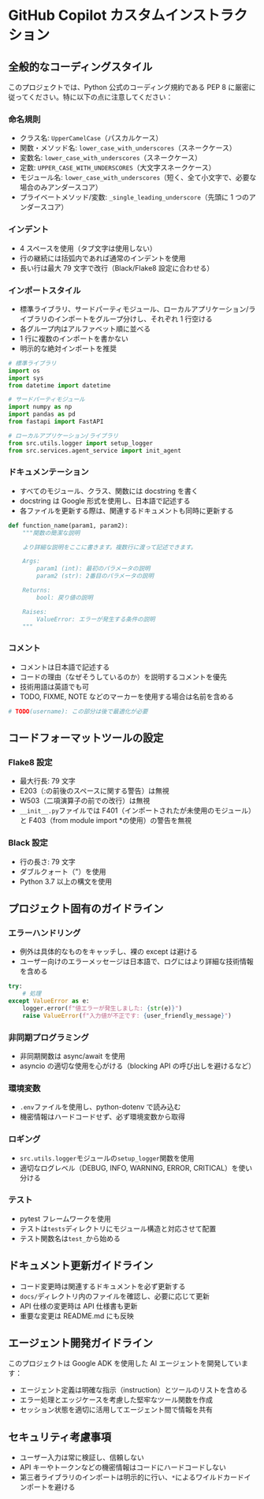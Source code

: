 # GitHub Copilot カスタムインストラクション

## 全般的なコーディングスタイル

このプロジェクトでは、Python 公式のコーディング規約である PEP 8 に厳密に従ってください。特に以下の点に注意してください：

### 命名規則

- クラス名: `UpperCamelCase`（パスカルケース）
- 関数・メソッド名: `lower_case_with_underscores`（スネークケース）
- 変数名: `lower_case_with_underscores`（スネークケース）
- 定数: `UPPER_CASE_WITH_UNDERSCORES`（大文字スネークケース）
- モジュール名: `lower_case_with_underscores`（短く、全て小文字で、必要な場合のみアンダースコア）
- プライベートメソッド/変数: `_single_leading_underscore`（先頭に 1 つのアンダースコア）

### インデント

- 4 スペースを使用（タブ文字は使用しない）
- 行の継続には括弧内であれば通常のインデントを使用
- 長い行は最大 79 文字で改行（Black/Flake8 設定に合わせる）

### インポートスタイル

- 標準ライブラリ、サードパーティモジュール、ローカルアプリケーション/ライブラリのインポートをグループ分けし、それぞれ 1 行空ける
- 各グループ内はアルファベット順に並べる
- 1 行に複数のインポートを書かない
- 明示的な絶対インポートを推奨

```python
# 標準ライブラリ
import os
import sys
from datetime import datetime

# サードパーティモジュール
import numpy as np
import pandas as pd
from fastapi import FastAPI

# ローカルアプリケーション/ライブラリ
from src.utils.logger import setup_logger
from src.services.agent_service import init_agent
```

### ドキュメンテーション

- すべてのモジュール、クラス、関数には docstring を書く
- docstring は Google 形式を使用し、日本語で記述する
- 各ファイルを更新する際は、関連するドキュメントも同時に更新する

```python
def function_name(param1, param2):
    """関数の簡潔な説明

    より詳細な説明をここに書きます。複数行に渡って記述できます。

    Args:
        param1 (int): 最初のパラメータの説明
        param2 (str): 2番目のパラメータの説明

    Returns:
        bool: 戻り値の説明

    Raises:
        ValueError: エラーが発生する条件の説明
    """
```

### コメント

- コメントは日本語で記述する
- コードの理由（なぜそうしているのか）を説明するコメントを優先
- 技術用語は英語でも可
- TODO, FIXME, NOTE などのマーカーを使用する場合は名前を含める

```python
# TODO(username): この部分は後で最適化が必要
```

## コードフォーマットツールの設定

### Flake8 設定

- 最大行長: 79 文字
- E203（:の前後のスペースに関する警告）は無視
- W503（二項演算子の前での改行）は無視
- `__init__.py`ファイルでは F401（インポートされたが未使用のモジュール）と F403（from module import \*の使用）の警告を無視

### Black 設定

- 行の長さ: 79 文字
- ダブルクォート（"）を使用
- Python 3.7 以上の構文を使用

## プロジェクト固有のガイドライン

### エラーハンドリング

- 例外は具体的なものをキャッチし、裸の except は避ける
- ユーザー向けのエラーメッセージは日本語で、ログにはより詳細な技術情報を含める

```python
try:
    # 処理
except ValueError as e:
    logger.error(f"値エラーが発生しました: {str(e)}")
    raise ValueError(f"入力値が不正です: {user_friendly_message}")
```

### 非同期プログラミング

- 非同期関数は async/await を使用
- asyncio の適切な使用を心がける（blocking API の呼び出しを避けるなど）

### 環境変数

- `.env`ファイルを使用し、python-dotenv で読み込む
- 機密情報はハードコードせず、必ず環境変数から取得

### ロギング

- `src.utils.logger`モジュールの`setup_logger`関数を使用
- 適切なログレベル（DEBUG, INFO, WARNING, ERROR, CRITICAL）を使い分ける

### テスト

- pytest フレームワークを使用
- テストは`tests`ディレクトリにモジュール構造と対応させて配置
- テスト関数名は`test_`から始める

## ドキュメント更新ガイドライン

- コード変更時は関連するドキュメントを必ず更新する
- `docs/`ディレクトリ内のファイルを確認し、必要に応じて更新
- API 仕様の変更時は API 仕様書も更新
- 重要な変更は README.md にも反映

## エージェント開発ガイドライン

このプロジェクトは Google ADK を使用した AI エージェントを開発しています：

- エージェント定義は明確な指示（instruction）とツールのリストを含める
- エラー処理とエッジケースを考慮した堅牢なツール関数を作成
- セッション状態を適切に活用してエージェント間で情報を共有

## セキュリティ考慮事項

- ユーザー入力は常に検証し、信頼しない
- API キーやトークンなどの機密情報はコードにハードコードしない
- 第三者ライブラリのインポートは明示的に行い、`*`によるワイルドカードインポートを避ける
